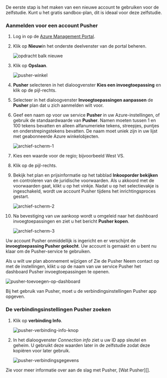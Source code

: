 De eerste stap is het maken van een nieuwe account te gebruiken voor de zelfstudie. Kunt u het gratis sandbox-plan, dit is ideaal voor deze zelfstudie.

### <a name="to-sign-up-for-a-pusher-account"></a>Aanmelden voor een account Pusher

1. Log in op de [Azure Management Portal][].

2. Klik op **Nieuw**in het onderste deelvenster van de portal beheren.

    ![opdracht balk nieuwe][command-bar-new]

3. Klik op **Opslaan**.

    ![pusher-winkel][pusher-store]

4. **Pusher** selecteren in het dialoogvenster **Kies een invoegtoepassing** en klik op de pijl-rechts.

5. Selecteer in het dialoogvenster **Invoegtoepassingen aanpassen** de **Pusher** plan dat u zich aanmelden wilt voor.

6. Geef een naam op voor uw service **Pusher** in uw Azure-instellingen, of gebruik de standaardwaarde van **Pusher**. Namen moeten tussen 1 en 100 tekens bevatten en alleen alfanumerieke tekens, streepjes, puntjes en onderstrepingstekens bevatten. De naam moet uniek zijn in uw lijst met geabonneerde Azure winkelobjecten.

    ![archief-scherm-1][store-screen-1]

8. Kies een waarde voor de regio; bijvoorbeeld West VS. 

9. Klik op de pijl-rechts.

10. Bekijk het plan en prijsinformatie op het tabblad **Inkooporder bekijken** en controleren van de juridische voorwaarden. Als u akkoord met de voorwaarden gaat, klikt u op het vinkje. Nadat u op het selectievakje is ingeschakeld, wordt uw account Pusher tijdens het inrichtingsproces gestart. 

    ![archief-scherm-2][store-screen-2]

11. Na bevestiging van uw aankoop wordt u omgeleid naar het dashboard invoegtoepassingen en ziet u het bericht **Pusher kopen**.

    ![archief-scherm-3][store-screen-3]

Uw account Pusher onmiddellijk is ingericht en er verschijnt de **invoegtoepassing Pusher gekocht**. Uw account is gemaakt en u bent nu klaar om de Pusher-service te gebruiken.

Als u wilt uw plan abonnement wijzigen of Zie de Pusher Neem contact op met de instellingen, klikt u op de naam van uw service Pusher het dashboard Pusher invoegtoepassingen te openen.

![pusher-toevoegen-op-dashboard][pusher-add-on-dashboard]
    
Bij het gebruik van Pusher, moet u de verbindingsinstellingen Pusher app opgeven.

### <a name="to-find-your-pusher-connection-settings"></a>De verbindingsinstellingen Pusher zoeken ###

1. Klik op **verbinding Info**.

    ![pusher-verbinding-info-knop][pusher-connection-info-button]

2. In het dialoogvenster *Connection info* ziet u uw ID app sleutel en geheim. U gebruikt deze waarden later in de zelfstudie zodat deze kopiëren voor later gebruik.

    ![pusher-verbindingsgegevens][pusher-connection-info]

Zie voor meer informatie over aan de slag met Pusher, [Wat Pusher][].

<!--images-->

[command-bar-new]: ./media/pusher-sign-up/1-command-bar-new.png
[pusher-store]: ./media/pusher-sign-up/2-pusher-store.png
[store-screen-1]: ./media/pusher-sign-up/3-pusher-store-screen-1.png
[store-screen-2]: ./media/pusher-sign-up/4-pusher-store-screen-2.png
[store-screen-3]: ./media/pusher-sign-up/5-pusher-store-screen-3.png
[pusher-add-on-dashboard]: ./media/pusher-sign-up/6-pusher-add-on-dashboard.png
[pusher-connection-info-button]: ./media/pusher-sign-up/7-pusher-connection-info-button.png
[pusher-connection-info]: ./media/pusher-sign-up/8-pusher-connection-info.png

<!--Links-->

[Azure Management Portal]: https://manage.windowsazure.com
[Wat zijn Pusher]: http://pusher.com/docs

